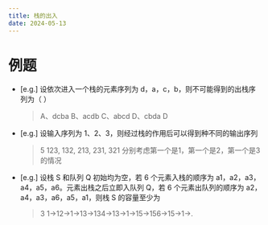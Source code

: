 ```yaml
---
title: 栈的出入
date: 2024-05-13
---
```


# 例题
- [e.g.] 设依次进入一个栈的元素序列为 d，a，c，b，则不可能得到的出栈序列为（ ）
    > A、dcba  B、acdb  C、abcd  D、cbda
    > D

<!-- more -->

- [e.g.] 设输入序列为 1、2、3，则经过栈的作用后可以得到种不同的输出序列
    > 5
    > 123, 132, 213, 231, 321
    > 分别考虑第一个是1，第一个是2，第一个是3的情况

- [e.g.] 设栈 S 和队列 Q 初始均为空，若 6 个元素入栈的顺序为 a1，a2，a3，a4，a5，a6。元素出栈之后立即入队列 Q，若 6 个元素出队列的顺序为 a2，a4，a3，a6，a5，a1，则栈 S 的容量至少为
    > 3
    > 1->12->1->13->134->13->1->15->156->15->1->.